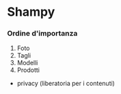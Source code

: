 # Shampy

### Ordine d'importanza

1) Foto
2) Tagli
3) Modelli
4) Prodotti

- privacy (liberatoria per i contenuti)